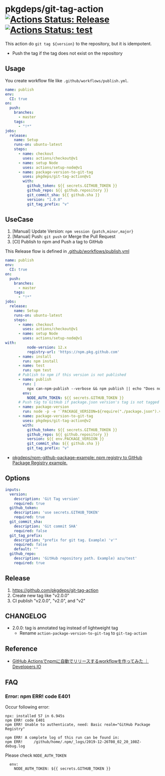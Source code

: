 # pkgdeps/git-tag-action [![Actions Status: Release](https://github.com/pkgdeps/git-tag-action/workflows/Release/badge.svg)](https://github.com/pkgdeps/git-tag-action/actions?query=workflow%3A"Release") [![Actions Status: test](https://github.com/pkgdeps/git-tag-action/workflows/test/badge.svg)](https://github.com/pkgdeps/git-tag-action/actions?query=workflow%3A"test")

This action do `git tag ${version}` to the repository, but it is idempotent. 

- Push the tag if the tag does not exist on the repository

## Usage

You create workflow file like `.github/workflows/publish.yml`.

```yml
name: publish
env:
  CI: true
on:
  push:
    branches:
      - master
    tags:
      - "!*"
jobs:
  release:
    name: Setup
    runs-on: ubuntu-latest
    steps:
      - name: checkout
        uses: actions/checkout@v1
      - name: setup Node
        uses: actions/setup-node@v1
      - name: package-version-to-git-tag
        uses: pkgdeps/git-tag-action@v1
        with:
          github_token: ${{ secrets.GITHUB_TOKEN }}
          github_repo: ${{ github.repository }}
          git_commit_sha: ${{ github.sha }}
          version: "1.0.0"
          git_tag_prefix: "v"
```

## UseCase

1. [Manual] Update Version: `npm vession {patch,minor,major}`
2. [Manual] Push: `git push` or Merge the Pull Request
3. [CI] Publish to npm and Push a tag to GitHub  

This Release flow is defined in [.github/workflows/publish.yml](./.github/workflows/publish.yml)

```yaml
name: publish
env:
  CI: true
on:
  push:
    branches:
      - master
    tags:
      - "!*"
jobs:
  release:
    name: Setup
    runs-on: ubuntu-latest
    steps:
      - name: checkout
        uses: actions/checkout@v1
      - name: setup Node
        uses: actions/setup-node@v1
with:
          node-version: 12.x
          registry-url: 'https://npm.pkg.github.com'
      - name: install
        run: npm install
      - name: test
        run: npm test
      # Publish to npm if this version is not published
      - name: publish
        run: |
          npx can-npm-publish --verbose && npm publish || echo "Does not publish"
        env:
          NODE_AUTH_TOKEN: ${{ secrets.GITHUB_TOKEN }}
      # Push tag to GitHub if package.json version's tag is not tagged
      - name: package-version
        run: node -p -e '`PACKAGE_VERSION=${require("./package.json").version}`' >> $GITHUB_ENV
      - name: package-version-to-git-tag
        uses: pkgdeps/git-tag-action@v2
        with:
          github_token: ${{ secrets.GITHUB_TOKEN }}
          github_repo: ${{ github.repository }}
          version: ${{ env.PACKAGE_VERSION }}
          git_commit_sha: ${{ github.sha }}
          git_tag_prefix: "v"
```

- [pkgdeps/npm-github-package-example: npm registry to GitHub Package Registry example.](https://github.com/pkgdeps/npm-github-package-example)

## Options

```yaml
inputs:
  version:
    description: 'Git Tag version'
    required: true
  github_token:
    description: 'use secrets.GITHUB_TOKEN'
    required: true
  git_commit_sha:
    description: 'Git commit SHA'
    required: false
  git_tag_prefix:
    description: "prefix for git tag. Example) 'v'"
    required: false
    default: ""
  github_repo:
    description: 'GitHub repository path. Example) azu/test'
    required: true
```

## Release

1. https://github.com/pkgdeps/git-tag-action
2. Create new tag like "v2.0.0"
3. CI publish "v2.0.0", "v2.0", and "v2"

## CHANGELOG

- 2.0.0: tag is annotated tag instead of lightweight tag
    - Rename `action-package-version-to-git-tag` to `git-tag-action`

## Reference

- [GitHub Actionsでnpmに自動でリリースするworkflowを作ってみた ｜ Developers.IO](https://dev.classmethod.jp/etc/github-actions-npm-automatic-release/)

## FAQ

### Error: npm ERR! code E401

Occur following error:

```
npx: installed 57 in 6.945s
npm ERR! code E401
npm ERR! Unable to authenticate, need: Basic realm="GitHub Package Registry"

npm ERR! A complete log of this run can be found in:
npm ERR!     /github/home/.npm/_logs/2019-12-26T08_02_20_108Z-debug.log
```

Please check `NODE_AUTH_TOKEN`

```
  env:
    NODE_AUTH_TOKEN: ${{ secrets.GITHUB_TOKEN }}
```
